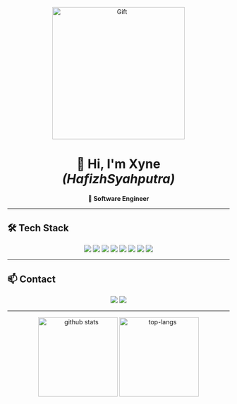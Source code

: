 <!-- Banner / Header -->
<p align="center">
  <img src="https://preview.redd.it/how-do-you-make-an-animated-gif-without-seeing-every-layer-v0-2zb6qt76dq5c1.gif?width=944&auto=webp&s=b3e547e2c3471efa794868b3b05b0e05566d5541" width="300" alt="Gift" />
</p>

<h1 align="center">👋 Hi, I'm Xyne <br/><i>(HafizhSyahputra)</i></h1>
<p align="center">
  <b>🚀 Software Engineer</b>
</p>

---

## 🛠️ Tech Stack
<p align="center">
  <img src="https://img.shields.io/badge/JavaScript-F7DF1E?style=for-the-badge&logo=javascript&logoColor=black"/>
  <img src="https://img.shields.io/badge/TypeScript-3178C6?style=for-the-badge&logo=typescript&logoColor=white"/>
  <img src="https://img.shields.io/badge/Python-3776AB?style=for-the-badge&logo=python&logoColor=white"/>
  <img src="https://img.shields.io/badge/React-20232A?style=for-the-badge&logo=react&logoColor=61DAFB"/>
  <img src="https://img.shields.io/badge/Node.js-339933?style=for-the-badge&logo=nodedotjs&logoColor=white"/>
  <img src="https://img.shields.io/badge/NestJS-E0234E?style=for-the-badge&logo=nestjs&logoColor=white"/>
  <img src="https://img.shields.io/badge/Express-000000?style=for-the-badge&logo=express&logoColor=white"/>
  <img src="https://img.shields.io/badge/Docker-2496ED?style=for-the-badge&logo=docker&logoColor=white"/>
</p>

---

## 📫 Contact
<p align="center">
  <a href="https://instagram.com/hafiz.sn"><img src="https://img.shields.io/badge/Instagram-E4405F?style=for-the-badge&logo=instagram&logoColor=white"/></a>
  <a href="mailto:ptr.putramail@gmail.com"><img src="https://img.shields.io/badge/Email-D14836?style=for-the-badge&logo=gmail&logoColor=white"/></a>
</p>

---

<p align="center">
  <img src="https://github-readme-stats.vercel.app/api?username=HafizhSyahputra&show_icons=true&theme=dark" alt="github stats" height="180"/>
  <img src="https://github-readme-stats.vercel.app/api/top-langs/?username=HafizhSyahputra&layout=compact&theme=dark" alt="top-langs" height="180"/>
</p>
